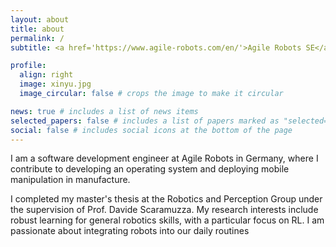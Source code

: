 ```yaml
---
layout: about
title: about
permalink: /
subtitle: <a href='https://www.agile-robots.com/en/'>Agile Robots SE</a>, Munich

profile:
  align: right
  image: xinyu.jpg
  image_circular: false # crops the image to make it circular

news: true # includes a list of news items
selected_papers: false # includes a list of papers marked as "selected={true}"
social: false # includes social icons at the bottom of the page
---
```


I am a software development engineer at Agile Robots in Germany, where I contribute to developing an operating system and deploying mobile manipulation in manufacture.

I completed my master's thesis at the Robotics and Perception Group under the supervision of Prof. Davide Scaramuzza. My research interests include robust learning for general robotics skills, with a particular focus on RL. I am passionate about integrating robots into our daily routines

<!-- Write your biography here. Tell the world about yourself. Link to your favorite [subreddit](http://reddit.com). You can put a picture in, too. The code is already in, just name your picture `prof_pic.jpg` and put it in the `img/` folder.

Put your address / P.O. box / other info right below your picture. You can also disable any of these elements by editing `profile` property of the YAML header of your `_pages/about.md`. Edit `_bibliography/papers.bib` and Jekyll will render your [publications page](/al-folio/publications/) automatically.

Link to your social media connections, too. This theme is set up to use [Font Awesome icons](https://fontawesome.com/) and [Academicons](https://jpswalsh.github.io/academicons/), like the ones below. Add your Facebook, Twitter, LinkedIn, Google Scholar, or just disable all of them. -->
